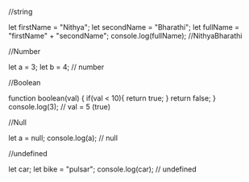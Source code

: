 //string

let firstName = "Nithya";
let secondName = "Bharathi";
let fullName = "firstName" + "secondName";
console.log(fullName);  //NithyaBharathi

//Number 

let a = 3;
let b = 4; // number

//Boolean

function boolean(val)
{
if(val < 10){
    return true;
}
return false;
}
console.log(3);  // val =  5 (true)


//Null 

let a = null;
console.log(a); // null

//undefined 

let car;
let bike = "pulsar";
console.log(car);  // undefined
